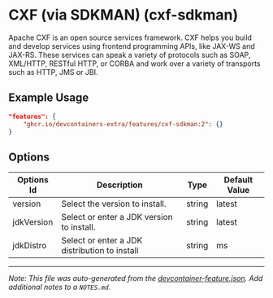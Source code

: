 
# CXF (via SDKMAN) (cxf-sdkman)

Apache CXF is an open source services framework. CXF helps you build and develop
services using frontend programming APIs, like JAX-WS and JAX-RS. These services
can speak a variety of protocols such as SOAP, XML/HTTP, RESTful HTTP, or CORBA
and work over a variety of transports such as HTTP, JMS or JBI.

## Example Usage

```json
"features": {
    "ghcr.io/devcontainers-extra/features/cxf-sdkman:2": {}
}
```

## Options

| Options Id | Description | Type | Default Value |
|-----|-----|-----|-----|
| version | Select the version to install. | string | latest |
| jdkVersion | Select or enter a JDK version to install. | string | latest |
| jdkDistro | Select or enter a JDK distribution to install | string | ms |



---

_Note: This file was auto-generated from the [devcontainer-feature.json](devcontainer-feature.json).  Add additional notes to a `NOTES.md`._
